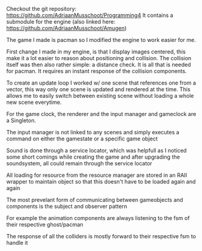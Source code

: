 Checkout the git repository: https://github.com/AdriaanMusschoot/Programming4
It contains a submodule for the engine (also linked here: https://github.com/AdriaanMusschoot/Amugen)

The game I made is pacman so I modified the engine to work easier for me.

First change I made in my engine, is that I display images centered, this make it a lot easier to reason about positioning and collision.
The collision itself was then also rather simple: a distance check. It is all that is needed for pacman.
It requires an instant response of the collision components.

To create an update loop I worked w/ one scene that references one from a vector, this way only one scene is updated and rendered at the time. 
This allows me to easily switch between existing scene without loading a whole new scene everytime.

For the game clock, the renderer and the input manager and gameclock are a Singleton.

The input manager is not linked to any scenes and simply executes a command on either the gamestate or a specific game object

Sound is done through a service locator, which was helpfull as I noticed some short comings while creating the game and after upgrading the soundsystem, all could remain through the service locator

All loading for resource from the resource manager are stored in an RAII wrapper to maintain object so that this doesn't have to be loaded again and again

The most prevelant form of communicating between gameobjects and components is the subject and observer pattern

For example the animation components are always listening to the fsm of their respective ghost/pacman

The response of all the colliders is mostly forward to their respective fsm to handle it